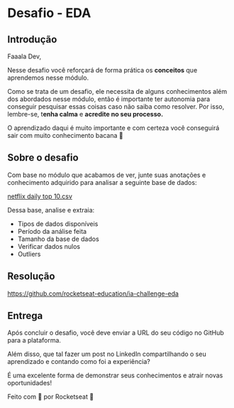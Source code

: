 # Desafio - EDA

## Introdução

Faaala Dev,

Nesse desafio você reforçará de forma prática os **conceitos** que aprendemos nesse módulo.

Como se trata de um desafio, ele necessita de alguns conhecimentos além dos abordados nesse módulo, então é importante ter autonomia para conseguir pesquisar essas coisas caso não saiba como resolver. Por isso, lembre-se, t**enha calma** e **acredite no seu processo.**

O aprendizado daqui é muito importante e com certeza você conseguirá sair com muito conhecimento bacana 💜

## Sobre o desafio

Com base no módulo que acabamos de ver, junte suas anotações e conhecimento adquirido para analisar a seguinte base de dados:

[netflix daily top 10.csv](https://prod-files-secure.s3.us-west-2.amazonaws.com/08f749ff-d06d-49a8-a488-9846e081b224/2dc4ff7c-99f5-4b66-84ba-5c8714c90623/netflix_daily_top_10.csv)

Dessa base, analise e extraia:

- Tipos de dados disponíveis
- Período da análise feita
- Tamanho da base de dados
- Verificar dados nulos
- Outliers

## Resolução

https://github.com/rocketseat-education/ia-challenge-eda

## Entrega

Após concluir o desafio, você deve enviar a URL do seu código no GitHub para a plataforma. 

Além disso, que tal fazer um post no LinkedIn compartilhando o seu aprendizado e contando como foi a experiência?

É uma excelente forma de demonstrar seus conhecimentos e atrair novas oportunidades!

Feito com 💜 por Rocketseat 👋